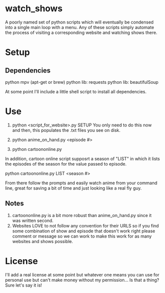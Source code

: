 watch_shows
===========

A poorly named set of python scripts which will eventually be condensed into a single main loop with a menu.
Any of these scripts simply automate the process of visiting a corresponding website and watching shows there.


Setup
=====

## Dependencies
python
mpv (apt-get or brew)
python lib: requests
python lib: beautifulSoup

At some point I'll include a little shell script to install all dependencies.

Use
===

1. python <script_for_website>.py SETUP
    You only need to do this now and then, this populates the .txt files you see on disk.

2. python anime_on_hand.py <show> <episode #>

3. python cartoononline.py <show> <season> <episode>

In addition, cartoon online script supposrt a season of "LIST" in which it lists the episodes of the season for the
value passed to episode.

python cartoononline.py <show> LIST <season #>

From there follow the prompts and easily watch anime from your command line, great for saving a bit of time and
just looking like a real fly guy.

## Notes

1. cartoononline.py is a bit more robust than anime_on_hand.py since it was written second.
2. Websites LOVE to not follow any convention for their URLS so if you find some combination of show and episode
that doesn't work right please comment or message so we can work to make this work for as many websites and shows
possible.


License
======

I'll add a real license at some point but whatever one means you can use for personal use but can't make money without
my permission... Is that a thing?  Sure let's say it is!



